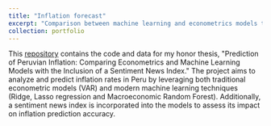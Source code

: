 ```yaml
---
title: "Inflation forecast"
excerpt: "Comparison between machine learning and econometrics models to forecast inflation<br/><img src='/images/inflation-prediction.png' width='500'>"
collection: portfolio
---
```


This [repository](https://github.com/vedube/forecasting_inflation) contains the code and data for my honor thesis, "Prediction of Peruvian Inflation: Comparing Econometrics and Machine Learning Models with the Inclusion of a Sentiment News Index." The project aims to analyze and predict inflation rates in Peru by leveraging both traditional econometric models (VAR) and modern machine learning techniques (Ridge, Lasso regression and Macroeconomic Random Forest). Additionally, a sentiment news index is incorporated into the models to assess its impact on inflation prediction accuracy.